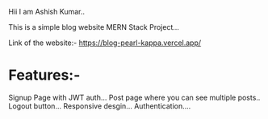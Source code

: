 Hii I am Ashish Kumar..

This is a simple blog website MERN Stack Project...

Link of the website:- https://blog-pearl-kappa.vercel.app/

# Features:-
  Signup Page with JWT auth...
  Post page where you can see multiple posts..
  Logout button...
  Responsive desgin...
  Authentication....

